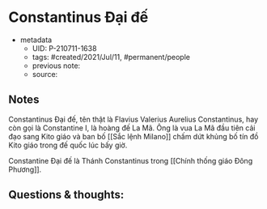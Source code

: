 # Constantinus Đại đế

- metadata
	- UID: P-210711-1638
	- tags: #created/2021/Jul/11, #permanent/people 
	- previous note: 
	- source: 

## Notes
Constantinus Đại đế, tên thật là Flavius Valerius Aurelius Constantinus, hay còn gọi là Constantine I, là hoàng đế La Mã. Ông là vua La Mã đầu tiên cải đạo sang Kito giáo và ban bố [[Sắc lệnh Milano]] chấm dứt khủng bố tín đồ Kito giáo trong đế quốc lúc bấy giờ.

Constantine Đại đế là Thánh Constantinus trong [[Chính thống giáo Đông Phương]].

## Questions & thoughts:

